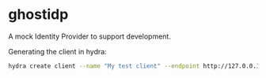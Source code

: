 # ghostidp
A mock Identity Provider to support development.

Generating the client in hydra:

```bash
hydra create client --name "My test client" --endpoint http://127.0.0.1:4445 --grant-type authorization_code,refresh_token --response-type code,id_token --format json --scope openid --scope offline --redirect-uri http://127.0.0.1:5050/callback --id "[id]" --secret "[secret]"
```